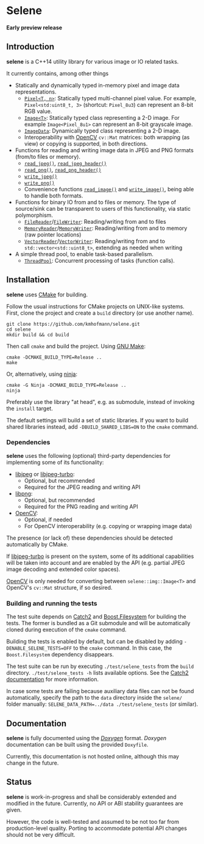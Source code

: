 # Selene

**Early preview release**

## Introduction

**selene** is a C++14 utility library for various image or IO related tasks.

It currently contains, among other things

  * Statically and dynamically typed in-memory pixel and image data representations.
  	* [`Pixel<T, n>`](https://github.com/kmhofmann/selene/blob/master/src/selene/img/Pixel.hpp): Statically typed multi-channel pixel value. For example, `Pixel<std:uint8_t, 3>` (shortcut: `Pixel_8u3`) can represent an 8-bit RGB value.
  	* [`Image<T>`](https://github.com/kmhofmann/selene/blob/master/src/selene/img/Image.hpp): Statically typed class representing a 2-D image. For example `Image<Pixel_8u1>` can represent an 8-bit grayscale image.
  	* [`ImageData`](https://github.com/kmhofmann/selene/blob/master/src/selene/img/ImageData.hpp): Dynamically typed class representing a 2-D image.
  	* Interoperability with [OpenCV](https://opencv.org/) `cv::Mat` matrices: both wrapping (as view) or copying is supported, in both directions. 
  * Functions for reading and writing image data in JPEG and PNG formats (from/to files or memory).
  	* [`read_jpeg()`](https://github.com/kmhofmann/selene/blob/master/src/selene/img/JPEGRead.hpp), [`read_jpeg_header()`](https://github.com/kmhofmann/selene/blob/master/src/selene/img/JPEGRead.hpp)
  	* [`read_png()`](https://github.com/kmhofmann/selene/blob/master/src/selene/img/PNGRead.hpp), [`read_png_header()`](https://github.com/kmhofmann/selene/blob/master/src/selene/img/PNGRead.hpp)
  	* [`write_jpeg()`](https://github.com/kmhofmann/selene/blob/master/src/selene/img/JPEGWrite.hpp)
  	* [`write_png()`](https://github.com/kmhofmann/selene/blob/master/src/selene/img/PNGWrite.hpp)
  	* Convenience functions [`read_image()`](https://github.com/kmhofmann/selene/blob/master/src/selene/img/IO.hpp) and [`write_image()`](https://github.com/kmhofmann/selene/blob/master/src/selene/img/IO.hpp), being able to handle both formats.
  * Functions for binary IO from and to files or memory. The type of source/sink can be transparent to users of this functionality, via static polymorphism.
    * [`FileReader`](https://github.com/kmhofmann/selene/blob/master/src/selene/io/FileReader.hpp)/[`FileWriter`](https://github.com/kmhofmann/selene/blob/master/src/selene/io/FileWriter.hpp): Reading/writing from and to files
    * [`MemoryReader`](https://github.com/kmhofmann/selene/blob/master/src/selene/io/MemoryReader.hpp)/[`MemoryWriter`](https://github.com/kmhofmann/selene/blob/master/src/selene/io/MemoryWriter.hpp): Reading/writing from and to memory (raw pointer locations)
    * [`VectorReader`](https://github.com/kmhofmann/selene/blob/master/src/selene/io/VectorReader.hpp)/[`VectorWriter`](https://github.com/kmhofmann/selene/blob/master/src/selene/io/VectorWriter.hpp): Reading/writing from and to `std::vector<std::uint8_t>`, extending as needed when writing
  * A simple thread pool, to enable task-based parallelism.
    * [`ThreadPool`](https://github.com/kmhofmann/selene/blob/master/src/selene/thread/ThreadPool.hpp): Concurrent processing of tasks (function calls).

## Installation

**selene** uses [CMake](https://cmake.org/) for building.

Follow the usual instructions for CMake projects on UNIX-like systems.
First, clone the project and create a `build` directory (or use another name).

    git clone https://github.com/kmhofmann/selene.git
    cd selene
    mkdir build && cd build

Then call `cmake` and build the project. Using [GNU Make](https://www.gnu.org/software/make/):

    cmake -DCMAKE_BUILD_TYPE=Release ..
    make

Or, alternatively, using [ninja](https://ninja-build.org/):

    cmake -G Ninja -DCMAKE_BUILD_TYPE=Release ..
    ninja

Preferably use the library "at head", e.g. as submodule, instead of invoking the `install` target.

The default settings will build a set of static libraries.
If you want to build shared libraries instead, add `-DBUILD_SHARED_LIBS=ON` to the `cmake` command. 

### Dependencies

**selene** uses the following (optional) third-party dependencies for implementing some of its functionality:

  - [libjpeg](http://www.ijg.org/) or [libjpeg-turbo](https://github.com/libjpeg-turbo/libjpeg-turbo):
    - Optional, but recommended
    - Required for the JPEG reading and writing API
  - [libpng](http://www.libpng.org/pub/png/libpng.html):
    - Optional, but recommended
    - Required for the PNG reading and writing API
  - [OpenCV](https://opencv.org/):
    - Optional, if needed
    - For OpenCV interoperability (e.g. copying or wrapping image data)

The presence (or lack of) these dependencies should be detected automatically by CMake.

If [libjpeg-turbo](https://github.com/libjpeg-turbo/libjpeg-turbo) is present on the system, some of its additional capabilities will be taken into account and are enabled by the API (e.g. partial JPEG image decoding and extended color spaces).

[OpenCV](https://opencv.org/) is only needed for converting between `selene::img::Image<T>` and OpenCV's `cv::Mat` structure, if so desired.

### Building and running the tests

The test suite depends on [Catch2](https://github.com/catchorg/Catch2) and [Boost.Filesystem](http://www.boost.org/) for building the tests.
The former is bundled as a Git submodule and will be automatically cloned during execution of the `cmake` command.

Building the tests is enabled by default, but can be disabled by adding `-DENABLE_SELENE_TESTS=OFF` to the `cmake` command. In this case, the `Boost.Filesystem` dependency disappears.

The test suite can be run by executing `./test/selene_tests` from the `build` directory. `./test/selene_tests -h` lists available options. See the [Catch2 documentation](https://github.com/catchorg/Catch2/blob/master/docs/command-line.md) for more information.

In case some tests are failing because auxiliary data files can not be found automatically, specify the path to the `data` directory inside the `selene/` folder manually: `SELENE_DATA_PATH=../data ./test/selene_tests` (or similar).

## Documentation

**selene** is fully documented using the [_Doxygen_](http://www.stack.nl/~dimitri/doxygen/) format.
_Doxygen_ documentation can be built using the provided `Doxyfile`.

Currently, this documentation is not hosted online, although this may change in the future.

## Status

**selene** is work-in-progress and shall be considerably extended and modified in the future.
Currently, no API or ABI stability guarantees are given.

However, the code is well-tested and assumed to be not too far from production-level quality.
Porting to accommodate potential API changes should not be very difficult.
